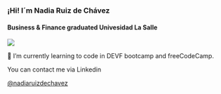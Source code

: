 ### ¡Hi! I´m Nadia Ruiz de Chávez 

#### Business & Finance graduated Univesidad La Salle 


<img src="https://media.tenor.com/pttxLYVbZH8AAAAM/hello-pinguin.gif" >
<p>🌱 I’m currently learning to code in DEVF bootcamp and freeCodeCamp. </p>
<p> You can contact me via Linkedin</p>
<a href=""https://www.linkedin.com/in/nadiaruizdechavez/> @nadiaruizdechavez</a>

<!--
**nadia19081d/nadia19081d** is a ✨ _special_ ✨ repository because its `README.md` (this file) appears on your GitHub profile.

Here are some ideas to get you started:

- 🔭 I’m currently working on ...
-  ...
- 👯 I’m looking to collaborate on ...
- 🤔 I’m looking for help with ...
- 💬 Ask me about ...
- 📫 How to reach me: ...
- 😄 Pronouns: ...
- ⚡ Fun fact: ...
-->

